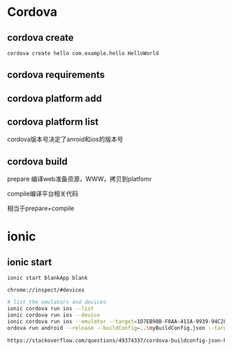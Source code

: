 # Cordova

## cordova create

```bash
cordova create hello com.example.hello HelloWorld
```

## cordova requirements

## cordova platform add

## cordova platform list

cordova版本号决定了anroid和ios的版本号

## cordova build <platform>

prepare 编译web准备资源，WWW，拷贝到platfomr

compile编译平台相关代码

相当于prepare+compile

# ionic

## ionic start

`ionic start blankApp blank`

```chrome://inspect/#devices```

```bash
# list the emulators and devices
ionic cordova run ios --list
ionic cordova run ios --device
ionic cordova run ios --emulator --target=1D7EB98B-F0AA-411A-9939-94C28548D1CB
ordova run android --release --buildConfig=..\myBuildConfig.json --target=Nexus_5_API_23_x86

https://stackoverflow.com/questions/49374337/cordova-buildconfig-json-keystore-path
```

